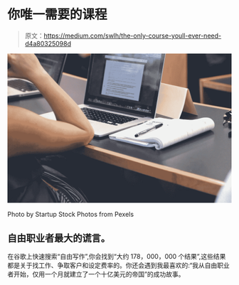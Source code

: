 # 你唯一需要的课程

> 原文：<https://medium.com/swlh/the-only-course-youll-ever-need-d4a80325098d>

![](img/e39de3eb4d08d458857c8718fbf5db66.png)

Photo by Startup Stock Photos from Pexels

## 自由职业者最大的谎言。

在谷歌上快速搜索“自由写作”,你会找到“大约 178，000，000 个结果”,这些结果都是关于找工作、争取客户和设定费率的。你还会遇到我最喜欢的:“我从自由职业者开始，仅用一个月就建立了一个十亿美元的帝国”的成功故事。